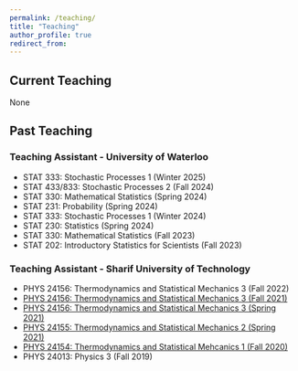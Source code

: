 ```yaml
---
permalink: /teaching/
title: "Teaching"
author_profile: true
redirect_from: 
---
```

## Current Teaching
None

## Past Teaching
### Teaching Assistant - University of Waterloo
  * STAT 333: Stochastic Processes 1 (Winter 2025)
  * STAT 433/833: Stochastic Processes 2 (Fall 2024)
  * STAT 330: Mathematical Statistics (Spring 2024)
  * STAT 231: Probability (Spring 2024)
  * STAT 333: Stochastic Processes 1 (Winter 2024)
  * STAT 230: Statistics (Spring 2024)
  * STAT 330: Mathematical Statistics (Fall 2023)
  * STAT 202: Introductory Statistics for Scientists (Fall 2023)

### Teaching Assistant - Sharif University of Technology 
  * PHYS 24156: Thermodynamics and Statistical Mechanics 3 (Fall 2022)
  * [PHYS 24156: Thermodynamics and Statistical Mechanics 3 (Fall 2021)](https://physics.sharif.edu/~vahid/teachingThermoSM.html)
  * [PHYS 24156: Thermodynamics and Statistical Mechanics 3 (Spring 2021)](/teaching/statmech3/)
  * [PHYS 24155: Thermodynamics and Statistical Mechanics 2 (Spring 2021)](https://physics.sharif.edu/~vahid/teachingThermoSM.html)
  * [PHYS 24154: Thermodynamics and Statistical Mehcanics 1 (Fall 2020)](https://physics.sharif.edu/~vahid/teachingThermoSM.html)
  * PHYS 24013: Physics 3 (Fall 2019)
